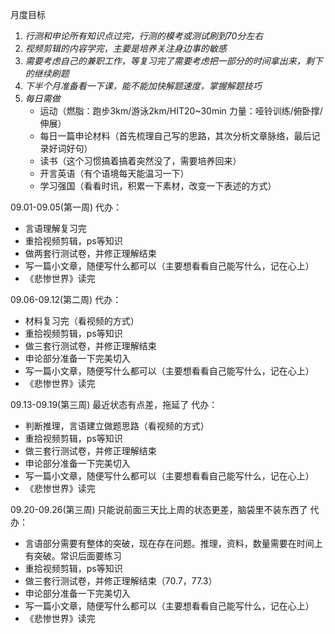 月度目标
1. *行测和申论所有知识点过完，行测的模考或测试刷到70分左右*
2. *视频剪辑的内容学完，主要是培养关注身边事的敏感*
3. *需要考虑自己的兼职工作，等复习完了需要考虑把一部分的时间拿出来，剩下的继续刷题*
4. *下半个月准备看一下课，能不能加快解题速度，掌握解题技巧*
5. *每日需做*
   + 运动（燃脂：跑步3km/游泳2km/HIT20~30min  力量：哑铃训练/俯卧撑/伸展）
   + 每日一篇申论材料（首先梳理自己写的思路，其次分析文章脉络，最后记录好词好句）
   + 读书（这个习惯搞着搞着突然没了，需要培养回来）
   + 开言英语（有个语境每天能温习一下）
   + 学习强国（看看时讯，积累一下素材，改变一下表述的方式）

09.01-09.05(第一周)
代办：
  + 言语理解复习完
  + 重拾视频剪辑，ps等知识
  + 做两套行测试卷，并修正理解结束
  + 写一篇小文章，随便写什么都可以（主要想看看自己能写什么，记在心上）
  + 《悲惨世界》读完

09.06-09.12(第二周)
代办：
  + 材料复习完（看视频的方式）
  + 重拾视频剪辑，ps等知识
  + 做三套行测试卷，并修正理解结束
  + 申论部分准备一下完美切入
  + 写一篇小文章，随便写什么都可以（主要想看看自己能写什么，记在心上）
  + 《悲惨世界》读完

09.13-09.19(第三周)
最近状态有点差，拖延了
代办：
  + 判断推理，言语建立做题思路（看视频的方式）
  + 重拾视频剪辑，ps等知识
  + 做三套行测试卷，并修正理解结束
  + 申论部分准备一下完美切入
  + 写一篇小文章，随便写什么都可以（主要想看看自己能写什么，记在心上）
  + 《悲惨世界》读完

09.20-09.26(第三周)
只能说前面三天比上周的状态更差，脑袋里不装东西了
代办：
  + 言语部分需要有整体的突破，现在存在问题。推理，资料，数量需要在时间上有突破。常识后面要练习
  + 重拾视频剪辑，ps等知识
  + 做三套行测试卷，并修正理解结束（70.7，77.3）
  + 申论部分准备一下完美切入
  + 写一篇小文章，随便写什么都可以（主要想看看自己能写什么，记在心上）
  + 《悲惨世界》读完
